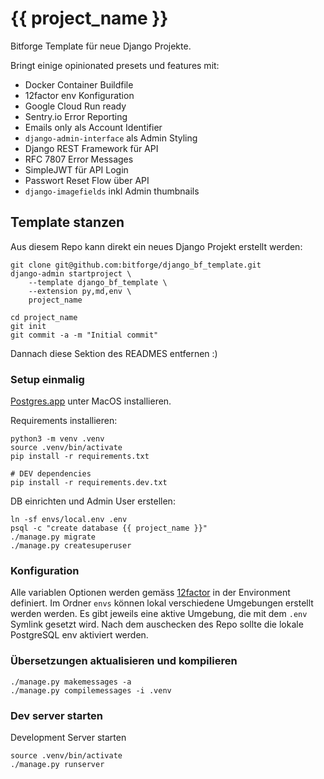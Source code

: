 {{ project_name }}
==================

Bitforge Template für neue Django Projekte.

Bringt einige opinionated presets und features mit:

- Docker Container Buildfile
- 12factor env Konfiguration
- Google Cloud Run ready
- Sentry.io Error Reporting
- Emails only als Account Identifier
- `django-admin-interface` als Admin Styling
- Django REST Framework für API
- RFC 7807 Error Messages
- SimpleJWT für API Login
- Passwort Reset Flow über API
- `django-imagefields` inkl Admin thumbnails

## Template stanzen

Aus diesem Repo kann direkt ein neues Django Projekt erstellt werden:

    git clone git@github.com:bitforge/django_bf_template.git
    django-admin startproject \
        --template django_bf_template \
        --extension py,md,env \
        project_name

    cd project_name
    git init
    git commit -a -m "Initial commit"

Dannach diese Sektion des READMES entfernen :)


### Setup einmalig

[Postgres.app](https://postgresapp.com) unter MacOS installieren.

Requirements installieren:

    python3 -m venv .venv
    source .venv/bin/activate
    pip install -r requirements.txt

    # DEV dependencies
    pip install -r requirements.dev.txt

DB einrichten und Admin User erstellen:

    ln -sf envs/local.env .env
    psql -c "create database {{ project_name }}"
    ./manage.py migrate
    ./manage.py createsuperuser


### Konfiguration

Alle variablen Optionen werden gemäss [12factor](https://12factor.net/config) in der Environment definiert.
Im Ordner `envs` können lokal verschiedene Umgebungen erstellt werden werden.
Es gibt jeweils eine aktive Umgebung, die mit dem `.env` Symlink gesetzt wird.
Nach dem auschecken des Repo sollte die lokale PostgreSQL env aktiviert werden.


### Übersetzungen aktualisieren und kompilieren

    ./manage.py makemessages -a
    ./manage.py compilemessages -i .venv


### Dev server starten

Development Server starten

    source .venv/bin/activate
    ./manage.py runserver

